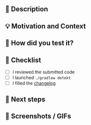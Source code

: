 ## 📜 Description

## 💡 Motivation and Context

## 💚 How did you test it?

## 📝 Checklist
* [ ] I reviewed the submitted code
* [ ] I launched `./gradlew detekt`
* [ ] I filled the [changelog](https://github.com/LunabeeStudio/Lunabee-Compose-Android/blob/develop/CHANGELOG.MD)

## 🔮 Next steps

## 📸 Screenshots / GIFs
